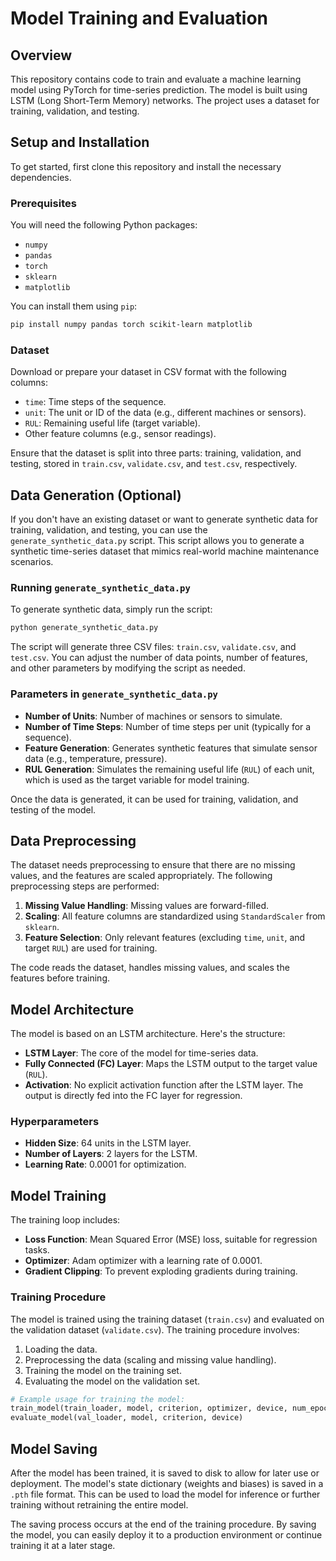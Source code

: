 
# Model Training and Evaluation

## Overview

This repository contains code to train and evaluate a machine learning model using PyTorch for time-series prediction. The model is built using LSTM (Long Short-Term Memory) networks. The project uses a dataset for training, validation, and testing.

## Setup and Installation

To get started, first clone this repository and install the necessary dependencies.

### Prerequisites

You will need the following Python packages:

- `numpy`
- `pandas`
- `torch`
- `sklearn`
- `matplotlib`

You can install them using `pip`:

```bash
pip install numpy pandas torch scikit-learn matplotlib
```

### Dataset

Download or prepare your dataset in CSV format with the following columns:

- `time`: Time steps of the sequence.
- `unit`: The unit or ID of the data (e.g., different machines or sensors).
- `RUL`: Remaining useful life (target variable).
- Other feature columns (e.g., sensor readings).

Ensure that the dataset is split into three parts: training, validation, and testing, stored in `train.csv`, `validate.csv`, and `test.csv`, respectively.

## Data Generation (Optional)

If you don't have an existing dataset or want to generate synthetic data for training, validation, and testing, you can use the `generate_synthetic_data.py` script. This script allows you to generate a synthetic time-series dataset that mimics real-world machine maintenance scenarios.

### Running `generate_synthetic_data.py`

To generate synthetic data, simply run the script:

```bash
python generate_synthetic_data.py
```

The script will generate three CSV files: `train.csv`, `validate.csv`, and `test.csv`. You can adjust the number of data points, number of features, and other parameters by modifying the script as needed.

### Parameters in `generate_synthetic_data.py`

- **Number of Units**: Number of machines or sensors to simulate.
- **Number of Time Steps**: Number of time steps per unit (typically for a sequence).
- **Feature Generation**: Generates synthetic features that simulate sensor data (e.g., temperature, pressure).
- **RUL Generation**: Simulates the remaining useful life (`RUL`) of each unit, which is used as the target variable for model training.

Once the data is generated, it can be used for training, validation, and testing of the model.

## Data Preprocessing

The dataset needs preprocessing to ensure that there are no missing values, and the features are scaled appropriately. The following preprocessing steps are performed:

1. **Missing Value Handling**: Missing values are forward-filled.
2. **Scaling**: All feature columns are standardized using `StandardScaler` from `sklearn`.
3. **Feature Selection**: Only relevant features (excluding `time`, `unit`, and target `RUL`) are used for training.

The code reads the dataset, handles missing values, and scales the features before training.

## Model Architecture

The model is based on an LSTM architecture. Here's the structure:

- **LSTM Layer**: The core of the model for time-series data.
- **Fully Connected (FC) Layer**: Maps the LSTM output to the target value (`RUL`).
- **Activation**: No explicit activation function after the LSTM layer. The output is directly fed into the FC layer for regression.

### Hyperparameters

- **Hidden Size**: 64 units in the LSTM layer.
- **Number of Layers**: 2 layers for the LSTM.
- **Learning Rate**: 0.0001 for optimization.

## Model Training

The training loop includes:

- **Loss Function**: Mean Squared Error (MSE) loss, suitable for regression tasks.
- **Optimizer**: Adam optimizer with a learning rate of 0.0001.
- **Gradient Clipping**: To prevent exploding gradients during training.

### Training Procedure

The model is trained using the training dataset (`train.csv`) and evaluated on the validation dataset (`validate.csv`). The training procedure involves:

1. Loading the data.
2. Preprocessing the data (scaling and missing value handling).
3. Training the model on the training set.
4. Evaluating the model on the validation set.

```python
# Example usage for training the model:
train_model(train_loader, model, criterion, optimizer, device, num_epochs=10)
evaluate_model(val_loader, model, criterion, device)
```

## Model Saving

After the model has been trained, it is saved to disk to allow for later use or deployment. The model's state dictionary (weights and biases) is saved in a `.pth` file format. This can be used to load the model for inference or further training without retraining the entire model.

The saving process occurs at the end of the training procedure. By saving the model, you can easily deploy it to a production environment or continue training it at a later stage.
